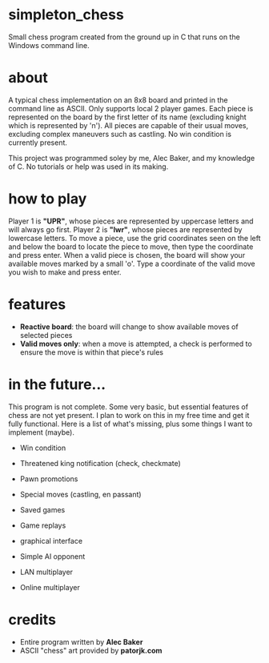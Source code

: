 # simpleton_chess
Small chess program created from the ground up in C that runs on the Windows command line. 

# about
A typical chess implementation on an 8x8 board and printed in the command line as ASCII. Only supports local 2 player games. Each piece is represented on the board by the first letter of its name (excluding knight which is represented by 'n'). All pieces are capable of their usual moves, excluding complex maneuvers such as castling. No win condition is currently present.

This project was programmed soley by me, Alec Baker, and my knowledge of C. No tutorials or help was used in its making. 

# how to play
Player 1 is **"UPR"**, whose pieces are represented by uppercase letters and will always go first. Player 2 is **"lwr"**, whose pieces are represented by lowercase letters. To move a piece, use the grid coordinates seen on the left and below the board to locate the piece to move, then type the coordinate and press enter. When a valid piece is chosen, the board will show your available moves marked by a small 'o'. Type a coordinate of the valid move you wish to make and press enter. 

# features
- **Reactive board**: the board will change to show available moves of selected pieces
- **Valid moves only**: when a move is attempted, a check is performed to ensure the move is within that piece's rules

# in the future...
This program is not complete. Some very basic, but essential features of chess are not yet present. I plan to work on this in my free time and get it fully functional. Here is a list of what's missing, plus some things I want to implement (maybe).

- Win condition
- Threatened king notification (check, checkmate)
- Pawn promotions
- Special moves (castling, en passant)

- Saved games
- Game replays
- graphical interface
- Simple AI opponent
- LAN multiplayer
- Online multiplayer

# credits
- Entire program written by **Alec Baker**
- ASCII "chess" art provided by **patorjk.com**
